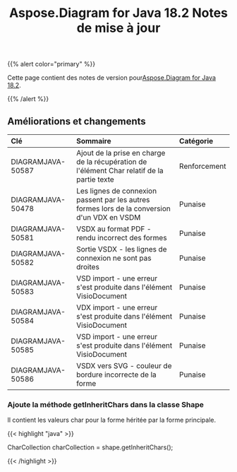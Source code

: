 ﻿---
title: Aspose.Diagram for Java 18.2 Notes de mise à jour
type: docs
weight: 110
url: /fr/java/aspose-diagram-for-java-18-2-release-notes/
---
{{% alert color="primary" %}} 

 Cette page contient des notes de version pour[Aspose.Diagram for Java 18.2](https://docs.aspose.com/diagram/java/aspose-diagram-for-java-18-2-release-notes/).

{{% /alert %}} 
## **Améliorations et changements**

|**Clé**|**Sommaire**|**Catégorie**|
|:- |:- |:- |
|DIAGRAMJAVA-50587|Ajout de la prise en charge de la récupération de l'élément Char relatif de la partie texte|Renforcement|
|DIAGRAMJAVA-50478|Les lignes de connexion passent par les autres formes lors de la conversion d'un VDX en VSDM|Punaise|
|DIAGRAMJAVA-50581|VSDX au format PDF - rendu incorrect des formes|Punaise|
|DIAGRAMJAVA-50582|Sortie VSDX - les lignes de connexion ne sont pas droites|Punaise|
|DIAGRAMJAVA-50583|VSD import - une erreur s'est produite dans l'élément VisioDocument|Punaise|
|DIAGRAMJAVA-50584|VDX import - une erreur s'est produite dans l'élément VisioDocument|Punaise|
|DIAGRAMJAVA-50585|VSD import - une erreur s'est produite dans l'élément VisioDocument|Punaise|
|DIAGRAMJAVA-50586|VSDX vers SVG - couleur de bordure incorrecte de la forme|Punaise|
### **Ajoute la méthode getInheritChars dans la classe Shape**
Il contient les valeurs char pour la forme héritée par la forme principale.

{{< highlight "java" >}}

 CharCollection charCollection = shape.getInheritChars();

{{< /highlight >}}
